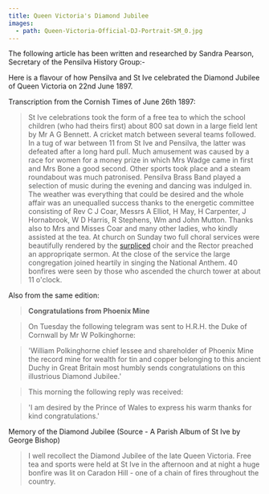 ```yaml
---
title: Queen Victoria's Diamond Jubilee
images:
  - path: Queen-Victoria-Official-DJ-Portrait-SM_0.jpg
---
```


The following article has been written and researched by Sandra Pearson, Secretary of the Pensilva History Group:-

Here is a flavour of how Pensilva and St Ive celebrated the Diamond Jubilee of Queen Victoria on 22nd June 1897.

Transcription from the Cornish Times of June 26th 1897:

> <span>St Ive celebrations took the form of a free tea to which the school children (who had theirs first) about 800 sat down in a large field lent by Mr A G Bennett. A cricket match between several teams followed. In a tug of war between 11 from St Ive and Pensilva, the latter was defeated after a long hard pull. Much amusement was caused by a race for women for a money prize in which Mrs Wadge came in first and Mrs Bone a good second. Other sports took place and a steam roundabout was much patronised. Pensilva Brass Band played a selection of music during the evening and dancing was indulged in. The weather was everything that could be desired and the whole affair was an unequalled success thanks to the energetic committee consisting of Rev C J Coar, Messrs A Elliot, H May, H Carpenter, J Hornabrook, W D Harris, R Stephens, Wm and John Mutton. Thanks also to Mrs and Misses Coar and many other ladies, who kindly assisted at the tea. At church on Sunday two full choral services were beautifully rendered by the [surpliced](http://en.wikipedia.org/wiki/Surplice) choir and the Rector preached an appropriqate sermon. At the close of the service the large congregation joined heartily in singing the National Anthem. 40 bonfires were seen by those who ascended the church tower at about 11 o'clock.</span>

Also from the same edition:

> <span> **Congratulations from Phoenix Mine**

> On Tuesday the following telegram was sent to H.R.H. the Duke of Cornwall by Mr W Polkinghorne:

> 'William Polkinghorne chief lessee and shareholder of Phoenix Mine the record mine for wealth for tin and copper belonging to this ancient Duchy in Great Britain most humbly sends congratulations on this illustrious Diamond Jubilee.'

> This morning the following reply was received:

> 'I am desired by the Prince of Wales to express his warm thanks for kind congratulations.'</span>

Memory of the Diamond Jubilee (Source - A Parish Album of St Ive by George Bishop)

> <span> I well recollect the Diamond Jubilee of the late Queen Victoria. Free tea and sports were held at St Ive in the afternoon and at night a huge bonfire was lit on Caradon Hill - one of a chain of fires throughout the country.</span>

